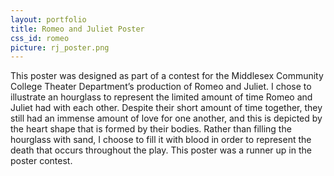 ```yaml
---
layout: portfolio
title: Romeo and Juliet Poster
css_id: romeo
picture: rj_poster.png
---
```

This poster was designed as part of a contest for the Middlesex Community College Theater Department’s production of Romeo and Juliet. I chose to illustrate an hourglass to represent the limited amount of time Romeo and Juliet had with each other. Despite their short amount of time together, they still had an immense amount of love for one another, and this is depicted by the heart shape that is formed by their bodies. Rather than filling the hourglass with sand, I choose to fill it with blood in order to represent the death that occurs throughout the play. This poster was a runner up in the poster contest. 
